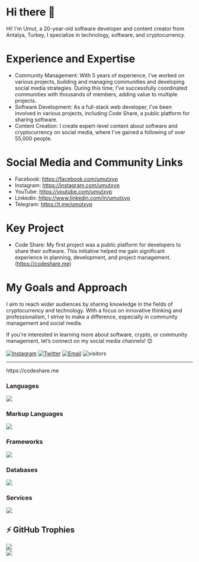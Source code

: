 # Hi there 👋
Hi! I'm Umut, a 20-year-old software developer and content creator from Antalya, Turkey, I specialize in technology, software, and cryptocurrency.

# Experience and Expertise
- Community Management: With 5 years of experience, I’ve worked on various projects, building and managing communities and developing social media strategies. During this time, I’ve successfully coordinated communities with thousands of members, adding value to multiple projects.
- Software Development: As a full-stack web developer, I’ve been involved in various projects, including Code Share, a public platform for sharing software.
- Content Creation: I create expert-level content about software and cryptocurrency on social media, where I’ve gained a following of over 55,000 people.

# Social Media and Community Links
- Facebook: https://facebook.com/umutxyp
- Instagram: https://instagram.com/umutxyp
- YouTube: https://youtube.com/umutxyp
- Linkedin: https://www.linkedin.com/in/umutxyp
- Telegram: https://t.me/umutxyp

# Key Project
- Code Share: My first project was a public platform for developers to share their software. This initiative helped me gain significant experience in planning, development, and project management. (https://codeshare.me)

# My Goals and Approach
I aim to reach wider audiences by sharing knowledge in the fields of cryptocurrency and technology. With a focus on innovative thinking and professionalism, I strive to make a difference, especially in community management and social media.

If you're interested in learning more about software, crypto, or community management, let’s connect on my social media channels! 😊
<br><br>
[![Instagram](https://img.shields.io/badge/-Instagram-5851DB?style=flat-square&labelColor=5851DB&logo=instagram&logoColor=white&link=https://instagram.com/umutxyp)](https://instagram.com/umutxyp)
[![Twitter](https://img.shields.io/badge/-Twitter-1da1f2?style=flat-square&labelColor=1da1f2&logo=twitter&logoColor=white&link=https://twitter.com/devbayraktar)](https://twitter.com/devbayraktar)
[![Email](https://img.shields.io/badge/-Email-c14438?style=flat-square&logo=Gmail&logoColor=white&link=mailto:umutbayraktar55@gmail.com)](mailto:umutbayraktar55@gmail.com)
![visitors](https://komarev.com/ghpvc/?username=umutxyp&color=blue)

<hr>
https://codeshare.me
<br>

### Languages
<img src="https://skillicons.dev/icons?i=javascript,python&theme=dark" />

### Markup Languages
<img src="https://skillicons.dev/icons?i=html,css,markdown&theme=dark" />

### Frameworks
<img src="https://skillicons.dev/icons?i=nodejs,tailwindcss,bootstrap,materialui,jquery,express,electron&theme=dark" />

### Databases
<img src="https://skillicons.dev/icons?i=mongodb&theme=dark" />

### Services
<img src="https://skillicons.dev/icons?i=vercel,cloudflare,heroku,replit&theme=dark" />

<br />

## ⚡ GitHub Trophies</h2>
<img src="https://github-profile-trophy.vercel.app/?username=umutxyp&theme=darkhub&no-frame=true&margin-w=15&margin-h=15" />

<br />
<img src="https://count.getloli.com/@umutxyp"/>
